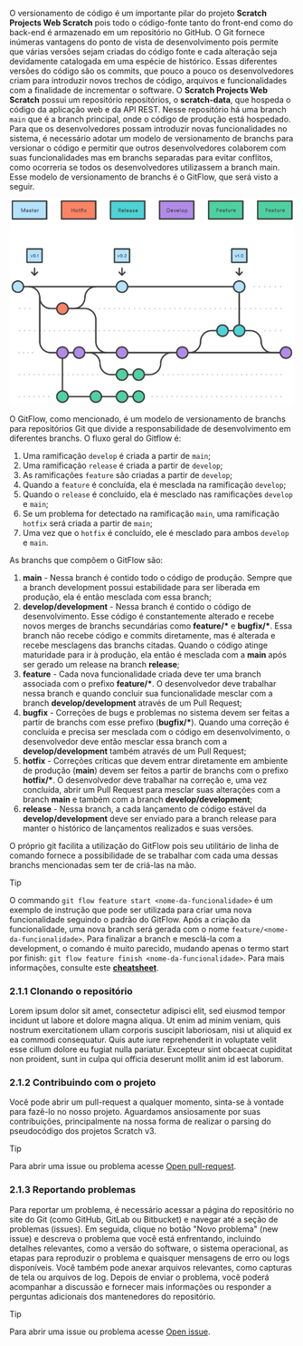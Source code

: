O versionamento de código é um importante pilar do projeto **Scratch Projects Web Scratch** pois todo o código-fonte tanto do front-end como do back-end é armazenado em um repositório no GitHub. O Git fornece inúmeras vantagens do ponto de vista de desenvolvimento pois permite que várias versões sejam criadas do código fonte e cada alteração seja devidamente catalogada em uma espécie de histórico. Essas diferentes versões do código são os commits, que pouco a pouco os desenvolvedores criam para introduzir novos trechos de código, arquivos e funcionalidades com a finalidade de incrementar o software. O **Scratch Projects Web Scratch** possui um repositório repositórios, o **scratch-data**, que hospeda o código da aplicação web e da API REST. Nesse repositório há uma branch ``main`` que é a branch principal, onde o código de produção está hospedado. Para que os desenvolvedores possam introduzir novas funcionalidades no sistema, é necessário adotar um modelo de versionamento de branchs para versionar o código e permitir que outros desenvolvedores colaborem com suas funcionalidades mas em branchs separadas para evitar conflitos, como ocorreria se todos os desenvolvedores utilizassem a branch main. Esse modelo de versionamento de branchs é o GitFlow, que será visto a seguir.

<p align="center">
  <img src="asset_git_flow_image.png" alt="GitFlow" />
</p>

O GitFlow, como mencionado, é um modelo de versionamento de branchs para repositórios Git que divide a responsabilidade de desenvolvimento em diferentes branchs. O fluxo geral do Gitflow é:

1. Uma ramificação ``develop`` é criada a partir de ``main``;
2. Uma ramificação ``release`` é criada a partir de ``develop``;
3. As ramificações ``feature`` são criadas a partir de ``develop``;
4. Quando a ``feature`` é concluída, ela é mesclada na ramificação ``develop``;
5. Quando o ``release`` é concluído, ela é mesclado nas ramificações ``develop`` e ``main``;
6. Se um problema for detectado na ramificação ``main``, uma ramificação ``hotfix`` será criada a partir de ``main``;
7. Uma vez que o ``hotfix`` é concluído, ele é mesclado para ambos ``develop`` e ``main``.

As branchs que compõem o GitFlow são:

1. **main** - Nessa branch é contido todo o código de produção. Sempre que a branch development possui estabilidade para ser liberada em produção, ela é então mesclada com essa branch;
2. **develop/development** - Nessa branch é contido o código de desenvolvimento. Esse código é constantemente alterado e recebe novos merges de branchs secundárias como **feature/\*** e **bugfix/\***. Essa branch não recebe código e commits diretamente, mas é alterada e recebe mesclagens das branchs citadas. Quando o código atinge maturidade para ir à produção, ela então é mesclada com a **main** após ser gerado um release na branch **release**;
3. **feature** - Cada nova funcionalidade criada deve ter uma branch associada com o prefixo **feature/\***. O desenvolvedor deve trabalhar nessa branch e quando concluir sua funcionalidade mesclar com a branch **develop/development** através de um Pull Request;
4. **bugfix** - Correções de bugs e problemas no sistema devem ser feitas a partir de branchs com esse prefixo (**bugfix/\***). Quando uma correção é concluída e precisa ser mesclada com o código em desenvolvimento, o desenvolvedor deve então mesclar essa branch com a **develop/development** também através de um Pull Request;
5. **hotfix** - Correções críticas que devem entrar diretamente em ambiente de produção (**main**) devem ser feitos a partir de branchs com o prefixo **hotfix/\***. O desenvolvedor deve trabalhar na correção e, uma vez concluída, abrir um Pull Request para mesclar suas alterações com a branch **main** e também com a branch **develop/development**;
6. **release** - Nessa branch, a cada lançamento de código estável da **develop/development** deve ser enviado para a branch release para manter o histórico de lançamentos realizados e suas versões.

O próprio git facilita a utilização do GitFlow pois seu utilitário de linha de comando fornece a possibilidade de se trabalhar com cada uma dessas branchs mencionadas sem ter de criá-las na mão. 

>[!TIP]
>O commando ``git flow feature start <nome-da-funcionalidade>`` é um exemplo de instrução que pode ser utilizada para criar uma nova funcionalidade seguindo o padrão do GitFlow. Após a criação da funcionalidade, uma nova branch será gerada com o nome ``feature/<nome-da-funcionalidade>``. Para finalizar a branch e mesclá-la com a development, o comando é muito parecido, mudando apenas o termo start por finish: ``git flow feature finish <nome-da-funcionalidade>``. Para mais informações, consulte este [**cheatsheet**](https://danielkummer.github.io/git-flow-cheatsheet/).

### 2.1.1 Clonando o repositório

Lorem ipsum dolor sit amet, consectetur adipisci elit, sed eiusmod tempor incidunt ut labore et dolore magna aliqua. Ut enim ad minim veniam, quis nostrum exercitationem ullam corporis suscipit laboriosam, nisi ut aliquid ex ea commodi consequatur. Quis aute iure reprehenderit in voluptate velit esse cillum dolore eu fugiat nulla pariatur. Excepteur sint obcaecat cupiditat non proident, sunt in culpa qui officia deserunt mollit anim id est laborum.

### 2.1.2 Contribuindo com o projeto

Você pode abrir um pull-request a qualquer momento, sinta-se à vontade para fazê-lo no nosso projeto. Aguardamos ansiosamente por suas contribuições, principalmente na nossa forma de realizar o parsing do pseudocódigo dos projetos Scratch v3.

>[!TIP]
>Para abrir uma issue ou problema acesse [Open pull-request](https://github.com/Wolf-gangSE/scratch-data/pulls).

### 2.1.3 Reportando problemas

Para reportar um problema, é necessário acessar a página do repositório no site do Git (como GitHub, GitLab ou Bitbucket) e navegar até a seção de problemas (issues). Em seguida, clique no botão "Novo problema" (new issue) e descreva o problema que você está enfrentando, incluindo detalhes relevantes, como a versão do software, o sistema operacional, as etapas para reproduzir o problema e quaisquer mensagens de erro ou logs disponíveis. Você também pode anexar arquivos relevantes, como capturas de tela ou arquivos de log. Depois de enviar o problema, você poderá acompanhar a discussão e fornecer mais informações ou responder a perguntas adicionais dos mantenedores do repositório.

>[!TIP]
>Para abrir uma issue ou problema acesse [Open issue](https://github.com/Wolf-gangSE/scratch-data/issues).
